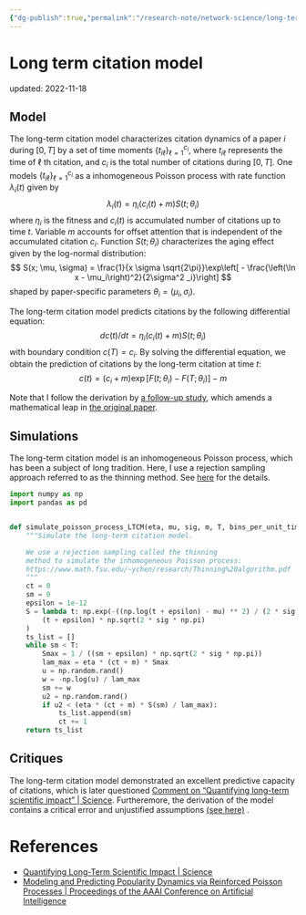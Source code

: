 ```yaml
---
{"dg-publish":true,"permalink":"/research-note/network-science/long-term-citation-model/","dgHomeLink":true,"dgPassFrontmatter":false}
---
```



# Long term citation model
updated: 2022-11-18


## Model

The long-term citation model characterizes citation dynamics of a paper $i$ during $[0, T]$ by a set of time moments $\{t_{i\ell}\}_{\ell=1} ^{c_i}$, where $t_{i\ell}$ represents the time of $\ell$ th citation, and $c_i$ is the total number of citations during $[0, T]$. One models $\{t_{i\ell}\}_{\ell=1} ^{c_i}$ as a inhomogeneous Poisson process with rate function $\lambda_i(t)$ given by 
$$
\lambda_i (t) = \eta_i (c_i(t) + m)S(t;\theta_i) 
$$ 
where $\eta_i$ is the fitness and $c_i(t)$ is accumulated number of citations up to time $t$. Variable $m$ accounts for offset attention that is independent of the accumulated citation $c_i$.  Function $S(t;\theta_i)$ characterizes the aging effect given by the log-normal distribution: 
$$
S(x; \mu, \sigma) = \frac{1}{x \sigma \sqrt{2\pi}}\exp\left[ - \frac{\left(\ln x - \mu_i\right)^2}{2\sigma^2 _i}\right]
$$
shaped by paper-specific parameters $\theta_i = (\mu_i, \sigma_i)$.

The long-term citation model predicts citations by the following differential equation:
$$
{d}c(t) / {d}t = \eta_i (c_i(t) + m) S(t;\theta_i) 
$$
with boundary condition $c(T) = c_i$.  By solving the differential equation, we obtain the prediction of citations by the long-term citation at time $t$:
$$
c(t) = (c_i + m)\exp\left[F(t;\theta_i) - F(T;\theta_i) \right] - m
$$

Note that I follow the derivation by [a follow-up study](https://ojs.aaai.org/index.php/AAAI/article/view/8739), which amends a mathematical leap in [the original paper](https://www.science.org/doi/abs/10.1126/science.1237825).
## Simulations 
The long-term citation model is an inhomogeneous Poisson process, which has been a subject of long tradition. Here, I use a rejection sampling approach referred to as the thinning method. See [here](https://www.math.fsu.edu/~ychen/research/Thinning%20algorithm.pdf) for the details.

```python 
import numpy as np
import pandas as pd


def simulate_poisson_process_LTCM(eta, mu, sig, m, T, bins_per_unit_time=5):
    """Simulate the long-term citation model.

    We use a rejection sampling called the thinning 
    method to simulate the inhomogeneous Poisson process: 
    https://www.math.fsu.edu/~ychen/research/Thinning%20algorithm.pdf
    """
    ct = 0
    sm = 0
    epsilon = 1e-12
    S = lambda t: np.exp(-((np.log(t + epsilon) - mu) ** 2) / (2 * sig ** 2)) / (
        (t + epsilon) * np.sqrt(2 * sig * np.pi)
    )
    ts_list = []
    while sm < T:
        Smax = 1 / ((sm + epsilon) * np.sqrt(2 * sig * np.pi))
        lam_max = eta * (ct + m) * Smax
        u = np.random.rand()
        w = -np.log(u) / lam_max
        sm += w
        u2 = np.random.rand()
        if u2 < (eta * (ct + m) * S(sm) / lam_max):
            ts_list.append(sm)
            ct += 1
    return ts_list
```


##  Critiques
The long-term citation model demonstrated an excellent predictive capacity of citations, which is later questioned [Comment on “Quantifying long-term scientific impact” | Science](https://www.science.org/doi/10.1126/science.1248770). Furtheremore, the derivation of the model contains a critical error and unjustified assumptions [(see here)](https://drive.google.com/file/d/1BRfXVSbMV4SZy24PsP21KPidWnyppVCl/view?usp=sharing)  .


# References
- [Quantifying Long-Term Scientific Impact | Science](https://www.science.org/doi/abs/10.1126/science.1237825) 
- [Modeling and Predicting Popularity Dynamics via Reinforced Poisson Processes | Proceedings of the AAAI Conference on Artificial Intelligence](https://ojs.aaai.org/index.php/AAAI/article/view/8739)
 